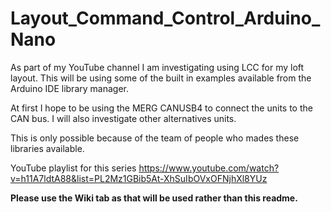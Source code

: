 # Layout_Command_Control_Arduino_Nano

As part of my YouTube channel I am investigating using LCC for my loft layout. This will be using some of the built in examples available from the Arduino IDE library manager.

At first I hope to be using the MERG CANUSB4 to connect the units to the CAN bus. I will also investigate other alternatives units.

This is only possible because of the team of people who mades these libraries available.

YouTube playlist for this series https://www.youtube.com/watch?v=h11A7ldtA88&list=PL2Mz1GBib5At-XhSuIbOVxOFNjhXl8YUz

**Please use the Wiki tab as that will be used rather than this readme.**
